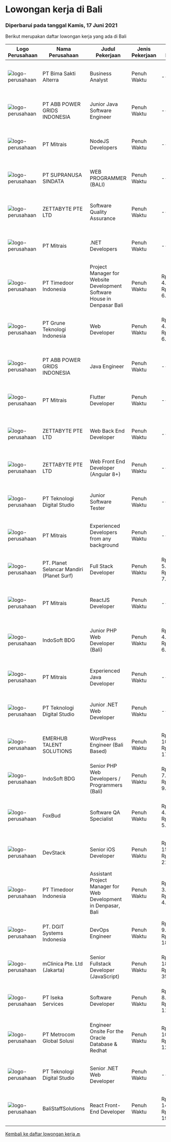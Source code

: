 
  # Lowongan kerja di Bali

  ### Diperbarui pada tanggal Kamis, 17 Juni 2021

  Berikut merupakan daftar lowongan kerja yang ada di Bali

  |Logo Perusahaan | Nama Perusahaan | Judul Pekerjaan | Jenis Pekerjaan | Gaji Pekerjaan | Lokasi | Deskripsi | Tanggal diunggah | Pranala |
  | -------------- | --------------- | --------------- | --------- | --------- | -------------- | ------- | ----------- | ----------- |
  |![logo-perusahaan](https://image-service-cdn.seek.com.au/3b449304b19b7a5909fe2d6166b69cb2e3dfc9ad/ee4dce1061f3f616224767ad58cb2fc751b8d2dc)|PT Bima Sakti Alterra|Business Analyst|Penuh Waktu|---|Denpasar|Job Description Conducting research and analysis necessary to providing recommendations to the management  Supporting identification of improvement...|Rabu, 16 Juni 2021|https://www.jobstreet.co.id/id/job/business-analyst-3557864?token=0~e84a6f26-d62a-4243-bd60-b9af8f5f1215&sectionRank=1&jobId=jobstreet-id-job-3557864|
|![logo-perusahaan](https://image-service-cdn.seek.com.au/8d1e0714c4436d1dcdb45ddcf3310ecf169c52ec/ee4dce1061f3f616224767ad58cb2fc751b8d2dc)|PT ABB POWER GRIDS INDONESIA|Junior Java Software Engineer|Penuh Waktu|---|Bali|Hitachi ABB Power Grids is a pioneering technology leader that is helping to increase access to affordable, reliable, sustainable and modern energy...|Rabu, 16 Juni 2021|https://www.jobstreet.co.id/id/job/junior-java-software-engineer-3557969?token=0~e84a6f26-d62a-4243-bd60-b9af8f5f1215&sectionRank=2&jobId=jobstreet-id-job-3557969|
|![logo-perusahaan](https://image-service-cdn.seek.com.au/969b0c47f133a1e0155056a5d964c63953dd6304/ee4dce1061f3f616224767ad58cb2fc751b8d2dc)|PT Mitrais|NodeJS Developers|Penuh Waktu|---|Bali|Build your Career with Mitrais! We're urgently looking for experienced NodeJS Developers to be part of our team for an immediate start.Our client is a...|Rabu, 16 Juni 2021|https://www.jobstreet.co.id/id/job/nodejs-developers-3557891?token=0~e84a6f26-d62a-4243-bd60-b9af8f5f1215&sectionRank=3&jobId=jobstreet-id-job-3557891|
|![logo-perusahaan](https://image-service-cdn.seek.com.au/a50d942d1a834f67ed0f6529eed213256bc2fbab/ee4dce1061f3f616224767ad58cb2fc751b8d2dc)|PT SUPRANUSA SINDATA|WEB PROGRAMMER (BALI)|Penuh Waktu|---|Bali|Requirments : Minimal Pendidikan S1 Information Technology / Computer Science dengan minimal IPK 3.00 Pengalaman minimal 1 tahun dengan pemrograman...|Rabu, 16 Juni 2021|https://www.jobstreet.co.id/id/job/web-programmer-bali-3557667?token=0~e84a6f26-d62a-4243-bd60-b9af8f5f1215&sectionRank=4&jobId=jobstreet-id-job-3557667|
|![logo-perusahaan](https://image-service-cdn.seek.com.au/a9ad8fdd00d66418bb5e9ec41ddbc2318ccec822/ee4dce1061f3f616224767ad58cb2fc751b8d2dc)|ZETTABYTE PTE LTD|Software Quality Assurance|Penuh Waktu|---|Yogyakarta|Company IntroductionZettabyte is a software development company that focuses on the education sector. We work together with our multicultural team...|Rabu, 16 Juni 2021|https://www.jobstreet.co.id/id/job/software-quality-assurance-3557457?token=0~e84a6f26-d62a-4243-bd60-b9af8f5f1215&sectionRank=5&jobId=jobstreet-id-job-3557457|
|![logo-perusahaan](https://image-service-cdn.seek.com.au/969b0c47f133a1e0155056a5d964c63953dd6304/ee4dce1061f3f616224767ad58cb2fc751b8d2dc)|PT Mitrais|.NET Developers|Penuh Waktu|---|Denpasar|Build your Career with Mitrais !  We're looking for experienced .NET Software Engineers to be part of our team.  What will you be doing ?  Coding high...|Rabu, 16 Juni 2021|https://www.jobstreet.co.id/id/job/net-developers-3558271?token=0~e84a6f26-d62a-4243-bd60-b9af8f5f1215&sectionRank=6&jobId=jobstreet-id-job-3558271|
|![logo-perusahaan](https://image-service-cdn.seek.com.au/9f2111bf08df94f0ea97d6b9f360a4952c081dc6/ee4dce1061f3f616224767ad58cb2fc751b8d2dc)|PT Timedoor Indonesia|Project Manager for Website Development Software House in Denpasar Bali|Penuh Waktu|Rp. 4.000.000-Rp. 6.000.000|Bali|If you want to grow up yourself, Timedoor is one of the best places for your career. Our team has come from various culture. We welcome young people...|Rabu, 16 Juni 2021|https://www.jobstreet.co.id/id/job/project-manager-for-website-development-software-house-in-denpasar-bali-3557393?token=0~e84a6f26-d62a-4243-bd60-b9af8f5f1215&sectionRank=7&jobId=jobstreet-id-job-3557393|
|![logo-perusahaan](https://image-service-cdn.seek.com.au/bce4433421cbd6d3fbcd407460c54cc5d2693753/ee4dce1061f3f616224767ad58cb2fc751b8d2dc)|PT Grune Teknologi Indonesia|Web Developer|Penuh Waktu|Rp. 4.000.000-Rp. 6.000.000|Denpasar|Job Descriptions: Write programming code, either from scratch or adapting from other source code to meet business requirements. Candidates can choose...|Rabu, 16 Juni 2021|https://www.jobstreet.co.id/id/job/web-developer-3543795?token=0~e84a6f26-d62a-4243-bd60-b9af8f5f1215&sectionRank=8&jobId=jobstreet-id-job-3543795|
|![logo-perusahaan](https://image-service-cdn.seek.com.au/8d1e0714c4436d1dcdb45ddcf3310ecf169c52ec/ee4dce1061f3f616224767ad58cb2fc751b8d2dc)|PT ABB POWER GRIDS INDONESIA|Java Engineer|Penuh Waktu|---|Bali|Hitachi ABB Power Grids is a pioneering technology leader that is helping to increase access to affordable, reliable, sustainable and modern energy...|Rabu, 16 Juni 2021|https://www.jobstreet.co.id/id/job/java-engineer-3557961?token=0~e84a6f26-d62a-4243-bd60-b9af8f5f1215&sectionRank=9&jobId=jobstreet-id-job-3557961|
|![logo-perusahaan](https://image-service-cdn.seek.com.au/969b0c47f133a1e0155056a5d964c63953dd6304/ee4dce1061f3f616224767ad58cb2fc751b8d2dc)|PT Mitrais|Flutter Developer|Penuh Waktu|---|Bali|Build your Career with Mitrais !  We're looking for experienced Flutter Developer to be part of our team. What will you be doing?  Liase with...|Rabu, 16 Juni 2021|https://www.jobstreet.co.id/id/job/flutter-developer-3557895?token=0~e84a6f26-d62a-4243-bd60-b9af8f5f1215&sectionRank=10&jobId=jobstreet-id-job-3557895|
|![logo-perusahaan](https://image-service-cdn.seek.com.au/a9ad8fdd00d66418bb5e9ec41ddbc2318ccec822/ee4dce1061f3f616224767ad58cb2fc751b8d2dc)|ZETTABYTE PTE LTD|Web Back End Developer|Penuh Waktu|---|Yogyakarta|Company IntroductionZettabyte is a software development company that focuses on the education sector. We work together with our multicultural team...|Rabu, 16 Juni 2021|https://www.jobstreet.co.id/id/job/web-back-end-developer-3557501?token=0~e84a6f26-d62a-4243-bd60-b9af8f5f1215&sectionRank=11&jobId=jobstreet-id-job-3557501|
|![logo-perusahaan](https://image-service-cdn.seek.com.au/a9ad8fdd00d66418bb5e9ec41ddbc2318ccec822/ee4dce1061f3f616224767ad58cb2fc751b8d2dc)|ZETTABYTE PTE LTD|Web Front End Developer (Angular 8+)|Penuh Waktu|---|Yogyakarta|Company IntroductionZettabyte is a software development company that focuses on the education sector. We work together with our multicultural team...|Rabu, 16 Juni 2021|https://www.jobstreet.co.id/id/job/web-front-end-developer-angular-8-3557436?token=0~e84a6f26-d62a-4243-bd60-b9af8f5f1215&sectionRank=12&jobId=jobstreet-id-job-3557436|
|![logo-perusahaan](https://image-service-cdn.seek.com.au/2c8f060e5cc9c764aa1c8c5e93e0ea44df35bf63/ee4dce1061f3f616224767ad58cb2fc751b8d2dc)|PT Teknologi Digital Studio|Junior Software Tester|Penuh Waktu|---|Denpasar|Job Descriptions Performs functional testing for applications and write test reports following company's standard Reports any defects found during the...|Senin, 14 Juni 2021|https://www.jobstreet.co.id/id/job/junior-software-tester-3555740?token=0~e84a6f26-d62a-4243-bd60-b9af8f5f1215&sectionRank=13&jobId=jobstreet-id-job-3555740|
|![logo-perusahaan](https://image-service-cdn.seek.com.au/969b0c47f133a1e0155056a5d964c63953dd6304/ee4dce1061f3f616224767ad58cb2fc751b8d2dc)|PT Mitrais|Experienced Developers from any background|Penuh Waktu|---|Bali|Build your Career with Mitrais !  We're looking for experienced Software Engineers from any background to be part of our team.  What will you...|Rabu, 16 Juni 2021|https://www.jobstreet.co.id/id/job/experienced-developers-from-any-background-3557897?token=0~e84a6f26-d62a-4243-bd60-b9af8f5f1215&sectionRank=14&jobId=jobstreet-id-job-3557897|
|![logo-perusahaan](https://image-service-cdn.seek.com.au/9a17f6158932b294e24ba264a1e5b00bc07424ec/ee4dce1061f3f616224767ad58cb2fc751b8d2dc)|PT. Planet Selancar Mandiri (Planet Surf)|Full Stack Developer|Penuh Waktu|Rp. 5.000.000-Rp. 7.000.000|Badung|Requirements: Bachelor of Computer Science/Information System Minimum 20 years old and maximum 30 years old Good analytical &amp; logical thinking...|Rabu, 16 Juni 2021|https://www.jobstreet.co.id/id/job/full-stack-developer-3558225?token=0~e84a6f26-d62a-4243-bd60-b9af8f5f1215&sectionRank=15&jobId=jobstreet-id-job-3558225|
|![logo-perusahaan](https://image-service-cdn.seek.com.au/969b0c47f133a1e0155056a5d964c63953dd6304/ee4dce1061f3f616224767ad58cb2fc751b8d2dc)|PT Mitrais|ReactJS Developer|Penuh Waktu|---|Bali|We're urgently looking for experienced ReactJS Developers to be part of our team for an immediate start.Our client is a consultancy focused company...|Selasa, 15 Juni 2021|https://www.jobstreet.co.id/id/job/reactjs-developer-3542719?token=0~e84a6f26-d62a-4243-bd60-b9af8f5f1215&sectionRank=16&jobId=jobstreet-id-job-3542719|
|![logo-perusahaan](https://image-service-cdn.seek.com.au/17428c8b49b1d3c23dc8ef96eed550ffcf971e54/ee4dce1061f3f616224767ad58cb2fc751b8d2dc)|IndoSoft BDG|Junior PHP Web Developer (Bali)|Penuh Waktu|Rp. 4.000.000-Rp. 6.000.000|Kuta|Kami IndoSoft sedang mencari Junior PHP Web Developer.  Requirements  Lulusan Diploma / S1 Strong in english Pengalaman minimal 1 tahun di bidang PHP...|Selasa, 15 Juni 2021|https://www.jobstreet.co.id/id/job/junior-php-web-developer-bali-3548038?token=0~e84a6f26-d62a-4243-bd60-b9af8f5f1215&sectionRank=17&jobId=jobstreet-id-job-3548038|
|![logo-perusahaan](https://image-service-cdn.seek.com.au/969b0c47f133a1e0155056a5d964c63953dd6304/ee4dce1061f3f616224767ad58cb2fc751b8d2dc)|PT Mitrais|Experienced Java Developer|Penuh Waktu|---|Bali|Build your Career with Mitrais!  We have clients who are urgently looking for Experienced Java developers for an immediate start. What will you be...|Rabu, 16 Juni 2021|https://www.jobstreet.co.id/id/job/experienced-java-developer-3557892?token=0~e84a6f26-d62a-4243-bd60-b9af8f5f1215&sectionRank=18&jobId=jobstreet-id-job-3557892|
|![logo-perusahaan](https://image-service-cdn.seek.com.au/2c8f060e5cc9c764aa1c8c5e93e0ea44df35bf63/ee4dce1061f3f616224767ad58cb2fc751b8d2dc)|PT Teknologi Digital Studio|Junior .NET Web Developer|Penuh Waktu|---|Denpasar|Roles and Responsibilities You will be working in a SCRUM team consisting of multiple roles such as PO, Developers, QA, and BA to develop cutting edge...|Senin, 14 Juni 2021|https://www.jobstreet.co.id/id/job/junior-net-web-developer-3555759?token=0~e84a6f26-d62a-4243-bd60-b9af8f5f1215&sectionRank=19&jobId=jobstreet-id-job-3555759|
|![logo-perusahaan](https://image-service-cdn.seek.com.au/956863e93e04787db617ea3231d4e0793b12d127/ee4dce1061f3f616224767ad58cb2fc751b8d2dc)|EMERHUB TALENT SOLUTIONS|WordPress Engineer (Bali Based)|Penuh Waktu|Rp. 10.000.000-Rp. 17.000.000|Bali|Are you an experienced WordPress engineer looking for your next challenge? We’re on the hunt for someone who’s mastered their craft and is ready to...|Selasa, 15 Juni 2021|https://www.jobstreet.co.id/id/job/wordpress-engineer-bali-based-3556198?token=0~e84a6f26-d62a-4243-bd60-b9af8f5f1215&sectionRank=20&jobId=jobstreet-id-job-3556198|
|![logo-perusahaan](https://image-service-cdn.seek.com.au/17428c8b49b1d3c23dc8ef96eed550ffcf971e54/ee4dce1061f3f616224767ad58cb2fc751b8d2dc)|IndoSoft BDG|Senior PHP Web Developers / Programmers (Bali)|Penuh Waktu|Rp. 7.000.000-Rp. 9.000.000|Kuta|Dibutuhkan Senior PHP Web Developer / ProgrammerJob Description:  Programming of websites, web shops, software development etc.  Requirements: ...|Selasa, 15 Juni 2021|https://www.jobstreet.co.id/id/job/senior-php-web-developers-programmers-bali-3548042?token=0~e84a6f26-d62a-4243-bd60-b9af8f5f1215&sectionRank=21&jobId=jobstreet-id-job-3548042|
|![logo-perusahaan](https://image-service-cdn.seek.com.au/2ecc601aa3ebe2a9a77a9914125a5eed17c5fdd3/ee4dce1061f3f616224767ad58cb2fc751b8d2dc)|FoxBud|Software QA Specialist|Penuh Waktu|Rp. 4.000.000-Rp. 5.000.000|Badung|Requirements:SEA or Eastern Europe region1 year software QA experience1 year Unity3d (unity.com) experiencePreferred:Card Battler experience preferred...|Senin, 14 Juni 2021|https://www.jobstreet.co.id/id/job/software-qa-specialist-3555479?token=0~e84a6f26-d62a-4243-bd60-b9af8f5f1215&sectionRank=22&jobId=jobstreet-id-job-3555479|
|![logo-perusahaan](https://image-service-cdn.seek.com.au/074f2081cc42a722643e36313941760f758e7c3b/ee4dce1061f3f616224767ad58cb2fc751b8d2dc)|DevStack|Senior iOS Developer|Penuh Waktu|Rp. 15.000.000-Rp. 21.000.000|Denpasar|We are looking for exceptional and experienced Senior iOS Developer to join our team in Bandung or Bali General requirement At least Bachelor degree...|Selasa, 15 Juni 2021|https://www.jobstreet.co.id/id/job/senior-ios-developer-3556366?token=0~e84a6f26-d62a-4243-bd60-b9af8f5f1215&sectionRank=23&jobId=jobstreet-id-job-3556366|
|![logo-perusahaan](https://image-service-cdn.seek.com.au/9f2111bf08df94f0ea97d6b9f360a4952c081dc6/ee4dce1061f3f616224767ad58cb2fc751b8d2dc)|PT Timedoor Indonesia|Assistant Project Manager for Web Development in Denpasar, Bali|Penuh Waktu|Rp. 3.000.000-Rp. 4.500.000|Denpasar|If you want to grow up yourself, Timedoor is one of the best places for your career. Our team has come from various culture. We welcome young people...|Jumat, 11 Juni 2021|https://www.jobstreet.co.id/id/job/assistant-project-manager-for-web-development-in-denpasar-bali-3553579?token=0~e84a6f26-d62a-4243-bd60-b9af8f5f1215&sectionRank=24&jobId=jobstreet-id-job-3553579|
|![logo-perusahaan](https://image-service-cdn.seek.com.au/e93bc75036be941b9c3ff3a55670cb236457b0c4/ee4dce1061f3f616224767ad58cb2fc751b8d2dc)|PT. DGIT Systems Indonesia|DevOps Engineer|Penuh Waktu|Rp. 9.000.000-Rp. 18.000.000|Bali|DevOps Engineer The RoleWe are looking for a DevOps Engineer with excellent Linux system administration and management skills to support our teams...|Jumat, 11 Juni 2021|https://www.jobstreet.co.id/id/job/devops-engineer-3544041?token=0~e84a6f26-d62a-4243-bd60-b9af8f5f1215&sectionRank=25&jobId=jobstreet-id-job-3544041|
|![logo-perusahaan](https://image-service-cdn.seek.com.au/7665bb5bd589f085f653b36d2f3cbccaf93e5953/ee4dce1061f3f616224767ad58cb2fc751b8d2dc)|mClinica Pte. Ltd (Jakarta)|Senior Fullstack Developer (JavaScript)|Penuh Waktu|Rp. 18.000.000-Rp. 35.000.000|Bali|mClinica is hiring for a Senior Fullstack Developer to serve our clients in Southeast Asia and support our growth regionally and globally. We are...|Senin, 14 Juni 2021|https://www.jobstreet.co.id/id/job/senior-fullstack-developer-javascript-3555534?token=0~e84a6f26-d62a-4243-bd60-b9af8f5f1215&sectionRank=26&jobId=jobstreet-id-job-3555534|
|![logo-perusahaan](https://image-service-cdn.seek.com.au/48f17f16a37d7ca19186c95222634d777fe9e0bf/ee4dce1061f3f616224767ad58cb2fc751b8d2dc)|PT Iseka Services|Software Developer|Penuh Waktu|Rp. 8.000.000-Rp. 11.000.000|Badung|PT Iseka Services is an exciting new technology provider whose main goal is to help companies of all sizes transfer to the Digital World utilising...|Jumat, 11 Juni 2021|https://www.jobstreet.co.id/id/job/software-developer-3554415?token=0~e84a6f26-d62a-4243-bd60-b9af8f5f1215&sectionRank=27&jobId=jobstreet-id-job-3554415|
|![logo-perusahaan](https://image-service-cdn.seek.com.au/34a14b63d99dfe5d5c55cdaade1453def61488b5/ee4dce1061f3f616224767ad58cb2fc751b8d2dc)|PT Metrocom Global Solusi|Engineer Onsite For the Oracle Database & Redhat|Penuh Waktu|Rp. 10.000.000-Rp. 12.000.000|Bali|Qualification: Have knowledge and experience about the Oracle database 10g, 11g to 12C, along with implementation both on file system or Grid...|Selasa, 15 Juni 2021|https://www.jobstreet.co.id/id/job/engineer-onsite-for-the-oracle-database-redhat-3543240?token=0~e84a6f26-d62a-4243-bd60-b9af8f5f1215&sectionRank=28&jobId=jobstreet-id-job-3543240|
|![logo-perusahaan](https://image-service-cdn.seek.com.au/2c8f060e5cc9c764aa1c8c5e93e0ea44df35bf63/ee4dce1061f3f616224767ad58cb2fc751b8d2dc)|PT Teknologi Digital Studio|Senior .NET Web Developer|Penuh Waktu|---|Denpasar|JOB DESCRIPTIONS You will working in a SCRUM team consisting of multiple roles such as PO, Developers, QA, and BA to develop cutting edge .NET web...|Senin, 14 Juni 2021|https://www.jobstreet.co.id/id/job/senior-net-web-developer-3555767?token=0~e84a6f26-d62a-4243-bd60-b9af8f5f1215&sectionRank=29&jobId=jobstreet-id-job-3555767|
|![logo-perusahaan](https://us.123rf.com/450wm/pavelstasevich/pavelstasevich1811/pavelstasevich181101027/112815900-stock-vector-no-image-available-icon-flat-vector.jpg?ver=6)|BaliStaffSolutions|React Front-End Developer|Penuh Waktu|Rp. 14.000.000-Rp. 19.600.000|Bali|Translate Requirements into clean code, focusing on functionality and feature deployment Maintain, secure and deploy production code using automated...|Kamis, 10 Juni 2021|https://www.jobstreet.co.id/id/job/react-front-end-developer-3552655?token=0~e84a6f26-d62a-4243-bd60-b9af8f5f1215&sectionRank=30&jobId=jobstreet-id-job-3552655|


  [Kembali ke daftar lowongan kerja 🔙](../README.md#daftar-lowongan-kerja)
  